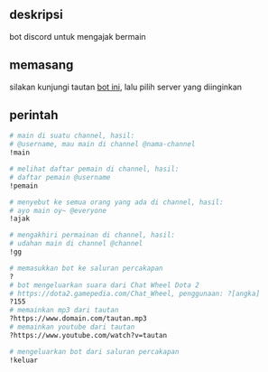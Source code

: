 ## deskripsi

bot discord untuk mengajak bermain

## memasang

silakan kunjungi tautan [bot ini](https://discordapp.com/oauth2/authorize?client_id=485378715132493836&scope=bot), lalu pilih server yang diinginkan

## perintah

```sh
# main di suatu channel, hasil:
# @username, mau main di channel @nama-channel
!main

# melihat daftar pemain di channel, hasil:
# daftar pemain @username
!pemain

# menyebut ke semua orang yang ada di channel, hasil:
# ayo main oy~ @everyone
!ajak

# mengakhiri permainan di channel, hasil:
# udahan main di channel @channel
!gg

# memasukkan bot ke saluran percakapan
?
# bot mengeluarkan suara dari Chat Wheel Dota 2
# https://dota2.gamepedia.com/Chat_Wheel, penggunaan: ?[angka]
?155
# memainkan mp3 dari tautan
?https://www.domain.com/tautan.mp3
# memainkan youtube dari tautan
?https://www.youtube.com/watch?v=tautan

# mengeluarkan bot dari saluran percakapan
!keluar
```
